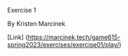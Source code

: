 Exercise 1

By Kristen Marcinek

[Link] (https://marcinek.tech/game615-spring2023/exercises/exercise01/play/)
